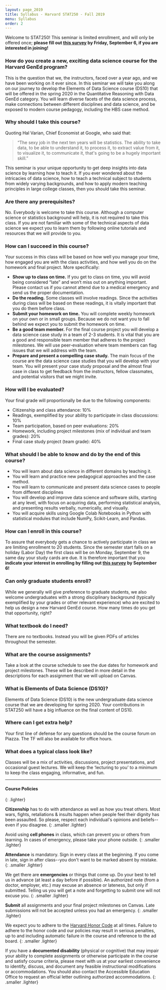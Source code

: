 ```yaml
---
layout: page_2019
title: Syllabus - Harvard STAT250 - Fall 2019
menu: Syllabus
order: 2
---
```


Welcome to STAT250! This seminar is limited enrollment, and will only be offered once; **please fill out [this survey](https://docs.google.com/forms/d/e/1FAIpQLSci5dnSypW6J7mNuCdlXb16Pu2-lTD_7XMFT9YjFu7SBcxdRQ/viewform?usp=sf_link) by Friday, September 6, if you are interested in joining!**

### How do you create a new, exciting data science course for the Harvard GenEd program?

This is the question that we, the instructors, faced over a year ago, and we have been working on it ever since. In this seminar we will take you along on our journey to develop the Elements of Data Science course (DS10) that will be offered in the spring 2020 in the Quantitative Reasoning with Data GenEd category. You will learn diverse facets of the data science process, make connections between different disciplines and data science, and be exposed to modern course pedagogy, including the HBS case method.

### Why should I take this course?

Quoting Hal Varian, Chief Economist at Google, who said that:

> “The sexy job in the next ten years will be statistics. The ability to take data, to be able to understand it, to process it, to extract value from it, to visualize it, to communicate it, that's going to be a hugely important skill.”

This seminar is your unique opportunity to get deep insights into data science by learning how to teach it. If you ever wondered about the intricacies of data science, how to teach a technical subject to students from widely varying backgrounds, and how to apply modern teaching principles in large college classes, then you should take this seminar.

### Are there any prerequisites?

No. Everybody is welcome to take this course. Although a computer science or statistics background will help, it is not required to take this class. If you are not familiar with some of the technical aspects of data science we expect you to learn them by following online tutorials and resources that we will provide to you.

### How can I succeed in this course?

Your success in this class will be based on how well you manage your time, how engaged you are with the class activities, and how well you do on the homework and final project. More specifically:

- **Show up to class on time.** If you get to class on time, you will avoid being considered “late” and won’t miss out on anything important. Please contact us if you cannot attend due to a medical emergency and send us the proper documentation.
- **Do the reading.** Some classes will involve readings. Since the activities during class will be based on these readings, it is vitally important that you do them before class.
- **Submit your homework on time.** You will complete weekly homework on your own or in small groups. Because we do not want you to fall behind we expect you to submit the homework on time.
- **Be a good team member.** For the final course project you will develop a data science case study in a team of 2-3 students. It is vital that you are a good and responsible team member that adheres to the project milestones. We will use peer-evaluation where team members can flag issues that we will address with the team.
- **Prepare and present a compelling case study.** The main focus of the course are the data science case studies that you will develop with your team. You will present your case study proposal and the almost final case in class to get feedback from the instructors, fellow classmates, and potential visitors that we might invite.

### How will I be evaluated?

Your final grade will proportionally be due to the following components:
- Citizenship and class attendance: 10%
- Readings, exemplified by your ability to participate in class discussions: 10%
- Team participation, based on peer evaluations: 20%
- Homework, including project milestones (mix of individual and team grades): 20%
- Final case study project (team grade): 40%

### What should I be able to know and do by the end of this course?
- You will learn about data science in different domains by teaching it.
- You will learn and practice new pedagogical approaches and the case method.
- You will learn to communicate and present data science cases to people from different disciplines
- You will develop and improve data science and software skills, starting at any level, with focus on acquiring data, performing statistical analysis, and presenting results verbally, numerically, and visually.
- You will acquire skills using Google Colab Notebooks in Python with statistical modules that include NumPy, Scikit-Learn, and Pandas.

### How can I enroll in this course?
To assure that everybody gets a chance to actively participate in class we are limiting enrollment to 20 students. Since the semester start falls on a holiday (Labor Day) the first class will be on Monday, September 9, the same day your study cards are due. It is therefore important that you **indicate your interest in enrolling by filling out [this survey](https://docs.google.com/forms/d/e/1FAIpQLSci5dnSypW6J7mNuCdlXb16Pu2-lTD_7XMFT9YjFu7SBcxdRQ/viewform?usp=sf_link) by September 6!**

### Can only graduate students enroll?
While we generally will give preference to graduate students, we also welcome undergraduates with a strong disciplinary background (typically exemplified by your grades or other relevant experience) who are excited to help us design a new Harvard GenEd course. How many times do you get that opportunity, right?

### What textbook do I need?
There are no textbooks. Instead you will be given PDFs of articles throughout the semester.

### What are the course assignments?
Take a look at the course schedule to see the due dates for homework and project milestones. These will be described in more detail in the descriptions for each assignment that we will upload on Canvas.

### What is Elements of Data Science (DS10)?
Elements of Data Science (DS10) is the new undergraduate data science course that we are developing for spring 2020. Your contributions in STAT250 will have a big influence on the final content of DS10.

### Where can I get extra help?
Your first line of defense for any questions should be the course forum on Piazza. The TF will also be available for office hours.

### What does a typical class look like?
Classes will be a mix of activities, discussions, project presentations, and occasional guest lectures. We will keep the ‘lecturing to you’ to a minimum to keep the class engaging, informative, and fun.

---

#### Course Policies
{: .lighter}

**Citizenship** has to do with attendance as well as how you treat others. Most wars, fights, retaliations & insults happen when people feel their dignity has been assaulted. So please, respect each individual's opinions and beliefs--even if you disagree.
{: .smaller .lighter}

Avoid using **cell phones** in class, which can prevent you or others from learning. In cases of emergency, please take your phone outside.
{: .smaller .lighter}

**Attendance** is mandatory. Sign in every class at the beginning. If you come in late, sign in after class--you don't want to be marked absent by mistake.
{: .smaller .lighter}

We get there are **emergencies** or things that come up. Do your best to tell us in advance (at least a day before if possible). An authorized note (from a doctor, employer, etc.) may excuse an absence or lateness, but only if submitted. Telling us you will get a note and forgetting to submit one will not excuse you.
{: .smaller .lighter}

**Submit** all assignments and your final project milestones on Canvas. Late submissions will not be accepted unless you had an emergency.
{: .smaller .lighter}

We expect you to adhere to the [Harvard Honor Code](https://honor.fas.harvard.edu/honor-code) at all times. Failure to adhere to the honor code and our policies may result in serious penalties, up to and including automatic failure in the course and reference to the ad board.
{: .smaller .lighter}

If you have a **documented disability** (physical or cognitive) that may impair your ability to complete assignments or otherwise participate in the course and satisfy course criteria, please meet with us at your earliest convenience to identify, discuss, and document any feasible instructional modifications or accommodations. You should also contact the Accessible Education Office to request an official letter outlining authorized accommodations.
{: .smaller .lighter}
